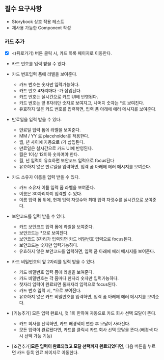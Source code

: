 ## 필수 요구사항

- Storybook 상호 작용 테스트
- 재사용 가능한 Component 작성

### 카드 추가

- [x] <(뒤로가기) 버튼 클릭 시, 카드 목록 페이지로 이동한다.
- 카드 번호를 입력 받을 수 있다.
- 카드 번호입력 폼에 라벨을 보여준다.

  - 카드 번호는 숫자만 입력가능하다.
  - 카드 번호 4자리마다 -가 삽입된다.
  - 카드 번호는 실시간으로 카드 UI에 반영된다.
  - 카드 번호는 앞 8자리만 숫자로 보여지고, 나머지 숫자는 \*로 보여진다.
  - 유효하지 않은 카드 번호를 입력하면, 입력 폼 아래에 에러 메시지를 보여준다.

- 만료일을 입력 받을 수 있다.

  - 만료일 입력 폼에 라벨을 보여준다.
  - MM / YY 로 placeholder를 적용한다.
  - 월, 년 사이에 자동으로 /가 삽입된다.
  - 만료일은 실시간으로 카드 UI에 반영된다.
  - 월은 1이상 12이하 숫자여야 한다.
  - 월, 년 입력이 유효하면 보안코드 입력으로 focus된다
  - 유효하지 않은 만료일을 입력하면, 입력 폼 아래에 에러 메시지를 보여준다.

- 카드 소유자 이름을 입력 받을 수 있다.

  - 카드 소유자 이름 입력 폼 라벨을 보여준다.
  - 이름은 30자리까지 입력할 수 있다.
  - 이름 입력 폼 위에, 현재 입력 자릿수와 최대 입력 자릿수를 실시간으로 보여준다.

- 보안코드를 입력 받을 수 있다.

  - 카드 보안코드 입력 폼에 라벨을 보여준다.
  - 보안코드는 \*으로 보여진다.
  - 보안코드 3자리가 입력되면 카드 비밀번호 입력으로 focus된다.
  - 보안코드는 숫자만 입력가능하다.
  - 유효하지 않은 보안코드를 입력하면, 입력 폼 아래에 에러 메시지를 보여준다.

- 카드 비밀번호의 앞 2자리를 입력 받을 수 있다.

  - 카드 비밀번호 입력 폼에 라벨을 보여준다.
  - 카드 비밀번호는 각 폼마다 한자리 숫자만 입력가능하다.
  - 첫자리 입력이 완료되면 둘째자리 입력으로 focus된다.
  - 카드 번호 입력 시, \*으로 보여진다.
  - 유효하지 않은 카드 비밀번호를 입력하면, 입력 폼 아래에 에러 메시지를 보여준다.

- [기능추가] 모든 입력 완료시, 첫 1회 한하여 자동으로 카드 회사 선택 모달이 뜬다.

  - 카드 회사를 선택하면, 카드 배경색이 변한 후 모달이 사라진다.
  - 모든 입력이 완료됐다면, 카드를 클릭시 카드 회사 선택 모달을 뜬다.(배경색 다시 선택 가능 기능)

- [조건추가]**모든 입력이 완료되었고 모달 선택까지 완료되었다면**, 다음 버튼을 누르면 카드 등록 완료 페이지로 이동한다.
